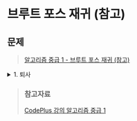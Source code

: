 # 브루트 포스 재귀 (참고)

## 문제
> [알고리즘 중급 1 - 브루트 포스 재귀 (참고)](https://www.acmicpc.net/workbook/view/3974)

<details>
<summary>1. 퇴사</summary>
<div markdown='1'>

- N + 1일이 되는 날 퇴사를 하려고 한다 (1 <= N <= 15)
- 남은 N일 동안 최대한 많은 상담을 하려고 한다.
- 하루에 하나의 상담을 할 수 있고 i일에 상담을 하면, T[i]일이 걸리고 P[i]원을 번다.
- `go(day,sum)`
    + day일이 되었다. day일에 있는 상담을 할지 말지 결정해야 한다.
    + 지금까지 얻은 수익은 sum이다.
- 정답을 찾은 경우
    + day == n
- 불가능한 경우
    + day > n
- 다음 경우
    + 상담을 한다. : `go(day+t[day],sum+p[day])`
    + 상담을 하지 않는다. : `go(day+1,sum)`

```java
static void go(int day, int sum){
    if(day == n+1){
        if(ans < sum) ans = sum;
        return ;
    }
    if(day>n+1){
        return;
    }
    go(day+1,sum);
    go(day+t[day],sum+p[day]);
}
```
- 위의 코드를 return 값을 이용하게 수정하면 다음과 같이 수정할 수 있다.
- 의미 : day일 부터 얻을 수 있는 최대 수익
```java
static int go(int day){
    if(day == n+1){
        return 0;
    }
    if(day>n+1){
        return Integer.MIN_VALUE;
    }
    int t1 = go(day+1);     // x
    int t2 = go(day+t[day])+p[day];     // o
    return Math.max(t1,t2);
}
```
- 이는 다이나믹으로 고칠 수 있다.
```java
static int go(int day){
    if(day == n+1) return 0;
    if(day>n+1) return Integer.MIN_VALUE;
    if(d[day] != -1) return d[day];

    int t1 = go(day+1);     // x
    int t2 = go(day+t[day])+p[day];     // o
    d[day] = Math.max(t1,t2); 
    return d[day];
}
```
</div>
</details>

> ### 참고자료
> [CodePlus 강의 알고리즘 중급 1](https://code.plus/course/43)  